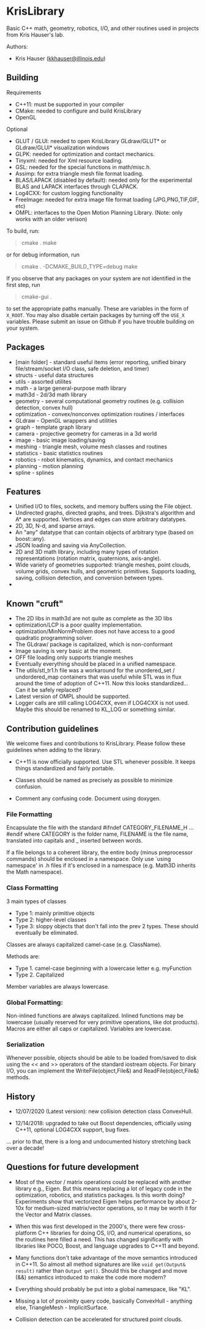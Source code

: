 # KrisLibrary

Basic C++ math, geometry, robotics, I/O, and other routines used in projects
from Kris Hauser's lab. 

Authors:
- Kris Hauser (kkhauser@illinois.edu)


## Building

Requirements
- C++11: must be supported in your compiler
- CMake: needed to configure and build KrisLibrary
- OpenGL

Optional
- GLUT / GLUI: needed to open KrisLibrary GLdraw/GLUT* or GLdraw/GLUI* visualization windows
- GLPK: needed for optimization and contact mechanics.  
- Tinyxml: needed for Xml resource loading.  
- GSL: needed for the special functions in math/misc.h.
- Assimp: for extra triangle mesh file format loading.
- BLAS/LAPACK (disabled by default): needed only for the experimental
  BLAS and LAPACK interfaces through CLAPACK.  
- Log4CXX: for custom logging functionality
- FreeImage: needed for extra image file format loading (JPG,PNG,TIF,GIF, etc)
- OMPL: interfaces to the Open Motion Planning Library. (Note: only works with an older verison)

To build, run:

> cmake . 
> make

or for debug information, run

> cmake . -DCMAKE_BUILD_TYPE=debug
> make

If you observe that any packages on your system are not identified in the first step, run

> cmake-gui .

to set the appropriate paths manually.  These are variables in the form of `X_ROOT`.  You may also
disable certain packages by turning off the `USE_X` variables.  Please submit an issue on Github
if you have trouble building on your system.


## Packages

  * [main folder] - standard useful items (error reporting, unified binary file/stream/socket I/O class, safe deletion, and timer)
  * structs - useful data structures
  * utils - assorted utilites 
  * math - a large general-purpose math library
  * math3d - 2d/3d math library
  * geometry - several computational geometry routines (e.g. collision detection, convex hull)
  * optimization - convex/nonconvex optimization routines / interfaces
  * GLdraw - OpenGL wrappers and utilities
  * graph - template graph library
  * camera - projective geometry for cameras in a 3d world
  * image - basic image loading/saving
  * meshing - triangle mesh, volume mesh classes and routines
  * statistics - basic statistics routines
  * robotics - robot kinematics, dynamics, and contact mechanics
  * planning - motion planning
  * spline - splines

## Features

- Unified I/O to files, sockets, and memory buffers using the File object.
- Undirected graphs, directed graphs, and trees.  Dijkstra's algorithm and A* are supported.  Vertices and edges can store arbitrary datatypes.
- 2D, 3D, N-d, and sparse arrays.
- An "any" datatype that can contain objects of arbitrary type (based on boost::any).
- JSON loading and saving via AnyCollection.
- 2D and 3D math library, including many types of rotation representations (rotation matrix, quaternions, axis-angle).
- Wide variety of geometries supported: triangle meshes, point clouds, volume grids, convex hulls, and geometric primitives.  Supports loading, saving, collision detection, and conversion between types.
- 

## Known "cruft"

* The 2D libs in math3d are not quite as complete as the 3D libs
* optimization/LCP is a poor quality implementation.
* optimization/MinNormProblem does not have access to a good quadratic
  programming solver.
* The GLdraw/ package is capitalized, which is non-conformant
* Image saving is very basic at the moment.
* OFF file loading only supports triangle meshes
* Eventually everything should be placed in a unified namespace.
* The utils/stl_tr1.h file was a workaround for the unordered_set / undordered_map containers that was useful
  while STL was in flux around the time of adoption of C++11.  Now this looks standardized... Can it be safely replaced?
* Latest version of OMPL should be supported.
* Logger calls are still calling LOG4CXX, even if LOG4CXX is not used.  Maybe this should be renamed to KL_LOG or something similar.

## Contribution guidelines

We welcome fixes and contributions to KrisLibrary.  Please follow these
guidelines when adding to the library.

- C++11 is now officially supported.  Use STL whenever possible.  It keeps things standardized and fairly portable.

- Classes should be named as precisely as possible to minimize confusion.

- Comment any confusing code.  Document using doxygen.  


### File Formatting

Encapsulate the file with the standard #ifndef CATEGORY_FILENAME_H ... #endif
where CATEGORY is the folder name, FILENAME is the file name, translated into
capitals and _ inserted between words.

If a file belongs to a coherent library, the entire body (minus preprocessor
commands) should be enclosed in a namespace.  Only use `using namespace'
in .h files if it's enclosed in a namespace (e.g. Math3D inherits the
Math namespace).

### Class Formatting

3 main types of classes

* Type 1: mainly primitive objects
* Type 2: higher-level classes
* Type 3: sloppy objects that don't fall into the prev 2 types.  These should eventually be eliminated.

Classes are always capitalized camel-case (e.g. ClassName).

Methods are:
* Type 1. camel-case beginning with a lowercase letter e.g. myFunction
* Type 2. Capitalized

Member variables are always lowercase.

### Global Formatting:

Non-inlined functions are always capitalized.  Inlined functions may be
lowercase (usually reserved for very primitive operations, like dot products).
Macros are either all caps or capitalized.
Variables are lowercase.


### Serialization

Whenever possible, objects should be able to be loaded from/saved to disk
using the << and >> operators of the standard iostream objects.  For
binary I/O, you can implement the WriteFile(object,File&) and
ReadFile(object,File&) methods.


## History

* 12/07/2020 (Latest version): new collision detection class ConvexHull.

* 12/14/2018: upgraded to take out Boost dependencies, officially using C++11, optional LOG4CXX support, bug fixes.

... prior to that, there is a long and undocumented history stretching back over a decade!


## Questions for future development

- Most of the vector / matrix operations could be replaced with another library e.g., Eigen.  But this means replacing a lot of 
  legacy code in the optimization, robotics, and statistics packages. Is this worth doing?  Experiments show that vectorized Eigen 
  helps performance by about 2-10x for medium-sized matrix/vector operations, so it may be worth it for the Vector and Matrix classes.

- When this was first developed in the 2000's, there were few cross-platform C++ libraries for doing OS, I/O, and numerical
  operations, so the routines here filled a need.  This has changed significantly with libraries like POCO, Boost, and language 
  upgrades to C++11 and beyond.

- Many functions don't take advantage of the move semantics introduced in C++11.  So almost all method signatures are like
  `void get(Output& result)` rather than `Output get()`.  Should this be changed and move (&&) semantics introduced to make 
  the code more modern?

- Everything should probably be put into a global namespace, like "KL".

- Missing a lot of proximity query code, basically ConvexHull - anything else, TriangleMesh - ImplicitSurface.

- Collision detection can be accelerated for structured point clouds.